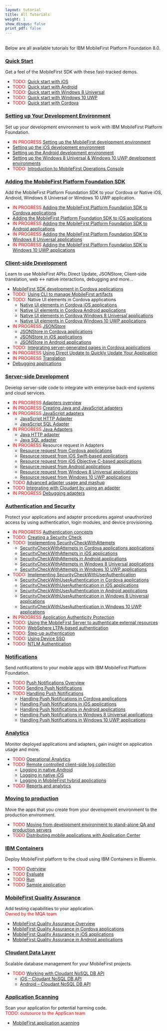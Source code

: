 ```yaml
---
layout: tutorial
title: All Tutorials
weight: 1
show_disqus: false
print_pdf: false
---
```

<br>
Below are all available tutorials for IBM MobileFirst Platform Foundation 8.0.

### [Quick Start](../quick-start)
Get a feel of the MobileFirst SDK with these fast-tracked demos.

* <span style="color:red">TODO: </span>[Quick start with iOS](../quick-start/ios/)
* <span style="color:red">TODO: </span>[Quick start with Android](../quick-start/android/)
* <span style="color:red">TODO: </span>[Quick start with Windows 8 Universal](../quick-start/windows-8/)
* <span style="color:red">TODO: </span>[Quick start with Windows 10 UWP](../quick-start/windows-10/)
* <span style="color:red">TODO: </span>[Quick start with Cordova](../quick-start/cordova/)

### [Setting up Your Development Environment](../setting-up-your-development-environment/)
Set up your development environment to work with IBM MobileFirst Platform Foundation.

* <span style="color:red">IN PROGRESS </span>[Setting up the MobileFirst development environment](../setting-up-your-development-environment/setting-up-the-mobilefirst-development-environment/)
* [Setting up the iOS development environment](../setting-up-your-development-environment/setting-up-the-ios-development-environment/)
* [Setting up the Android development environment](../setting-up-your-development-environment/setting-up-the-android-development-environment/)
* [Setting up the Windows 8 Universal & Windows 10 UWP development environments](../setting-up-your-development-environment/setting-up-the-windows-8-and-windows-10-development-environment/)
* <span style="color:red">TODO: </span>[Introduction to MobileFirst Operations Console](../quick-start/introduction-to-mobilefirst-platform-operations-console/)

### [Adding the MobileFirst Platform Foundation SDK](../adding-the-mfpf-sdk/)
Add the MobileFirst Platform Foundation SDK to your Cordova or Native iOS, Android, Windows 8 Universal or Windows 10 UWP application.

* <span style="color:red">IN PROGRESS </span>[Adding the MobileFirst Platform Foundation SDK to Cordova applications](../adding-the-mfpf-sdk/adding-the-mfpf-sdk-to-cordova-applications/)
* [Adding the MobileFirst Platform Foundation SDK to iOS applications](../adding-the-mfpf-sdk/adding-the-mfpf-sdk-to-ios-applications/)
* <span style="color:red">IN PROGRESS </span>[Adding the MobileFirst Platform Foundation SDK to Android applications](../adding-the-mfpf-sdk/adding-the-mfpf-sdk-to-android-applications/)
* <span style="color:red">IN PROGRESS </span>[Adding the MobileFirst Platform Foundation SDK to Windows 8 Universal applications](../adding-the-mfpf-sdk/adding-the-mfpf-sdk-to-windows-8-applications/)
* <span style="color:red">IN PROGRESS </span>[Adding the MobileFirst Platform Foundation SDK to Windows 10 UWP applications](../adding-the-mfpf-sdk/adding-the-mfpf-sdk-to-windows-10-applications/)

### [Client-side Development](../client-side-development/)
Learn to use MobileFirst APIs: Direct Update, JSONStore, Client-side translation, web &#8596; native interactions, debugging and more...

* [MobileFirst SDK development in Cordova applications](../client-side-development/mfpf-development-in-cordova-applications/)
* <span style="color:red">TODO: </span>[Using CLI to manage MobileFirst artifacts](../client-side-development/using-cli-to-manage-mobilefirst-artifacts/)
* <span style="color:red">TODO: </span>Native UI elements in Cordova applications
    * [Native UI elements in Cordova iOS applications](../client-side-development/native-ui-elements-in-cordova-ios-applications/)
    * [Native UI elements in Cordova Android applications](../client-side-development/native-ui-elements-in-cordova-android-applications/)
    * [Native UI elements in Cordova Windows 8 Universal applications](../client-side-development/native-ui-elements-in-cordova-windows-8-applications/)
    * [Native UI elements in Cordova Windows 10 UWP applications](../client-side-development/native-ui-elements-in-cordova-windows-10-applications/)
* <span style="color:red">IN PROGRESS </span>[JSONStore](../client-side-development/jsonstore/)
    * [JSONStore in Cordova applications](../client-side-development/jsonstore/jsonstore-javascript/)
	* [JSONStore in iOS applications](../client-side-development/jsonstore/jsonstore-objective-c/)
	* [JSONStore in Android applications](../client-side-development/jsonstore/jsonstore-java/)
* <span style="color:red">TODO: </span>[Integrating server-generated pages in Cordova applications](../client-side-development/integrating-server-generated-pages-in-cordova-applications/)
* <span style="color:red">IN PROGRESS </span>[Using Direct Update to Quickly Update Your Application](../client-side-development/direct-update/)
* <span style="color:red">IN PROGRESS </span>[Translation](../client-side-development/translation/)
* [Debugging applications](../client-side-development/debugging-applications/)

### [Server-side Development](../server-side-development/)
Develop server-side code to integrate with enterprise back-end systems and cloud services.  

* <span style="color:red">IN PROGRESS</span> [Adapters overview](../server-side-development/adapters-overview/)
* <span style="color:red">IN PROGRESS</span> [Creating Java and JavaScript adapters](../server-side-development/creating-adapters/)
* <span style="color:red">IN PROGRESS</span> [JavaScript adapters](../server-side-development/creating-adapters/javascript-adapters/)
    * [JavaScript HTTP Adapter](../server-side-development/creating-adapters/javascript-adapters/js-http-adapter/)
    * [JavaScript SQL Adapter](../server-side-development/creating-adapters/javascript-adapters/js-sql-adapter/)
* <span style="color:red">IN PROGRESS</span> [Java Adapters](../server-side-development/creating-adapters/java-adapters/)
    * [Java HTTP adapter](../server-side-development/creating-adapters/java-adapters/java-http-adapter/)
    * [Java SQL adapter](../server-side-development/creating-adapters/java-adapters/java-sql-adapter/)
* <span style="color:red">IN PROGRESS</span> Resource request in Adapters
    * [Resource request from Cordova applications](../server-side-development/resource-request-from-cordova-applications/)
    * [Resource request from iOS Swift-based applications](../server-side-development/resource-request-from-native-ios-swift-applications/)
    * [Resource request from iOS Objective C-based applications](../server-side-development/resource-request-from-native-ios-applications/)
    * [Resource request from Android applications](../server-side-development/resource-request-from-native-android-applications/)
    * [Resource request from Windows 8 Universal applications](../server-side-development/resource-request-from-native-windows-8-applications/)
    * [Resource request from Windows 10 UWP applications](../server-side-development/resource-request-from-native-windows-10-applications/)
* <span style="color:red">TODO</span> [Advanced adapter usage and mashup](../server-side-development/advanced-adapter-usage-mashup/)
* <span style="color:red">TODO</span> [Integrating with Cloudant by using an adapter](../server-side-development/cloudant/)
* <span style="color:red">IN PROGRESS</span> [Debugging adapters](../server-side-development/debugging-adapters/)

### [Authentication and Security](../authentication-and-security/)
Protect your applications and adapter procedures against unauthorized access by using authentication, login modules, and device provisioning.  

* <span style="color:red">IN PROGRESS </span>[Authentication concepts](../authentication-and-security/authentication-concepts/)
* <span style="color:red">TODO: </span>[Creating a Security Check](../authentication-and-security/creating-a-security-check/)
* <span style="color:red">TODO: </span>[Implementing SecurityCheckWithAttempts](../authentication-and-security/implementing-securitycheckwithattempts/)
    * [SecurityCheckWithAttempts in Cordova applications applications](../authentication-and-security/implementing-securitycheckwithattempts/cordova/)
    * [SecurityCheckWithAttempts in iOS applications](../authentication-and-security/implementing-securitycheckwithattempts/ios/)
    * [SecurityCheckWithAttempts in Android applications](../authentication-and-security/implementing-securitycheckwithattempts/android/)
    * [SecurityCheckWithAttempts in Windows 8 Universal  applications](../authentication-and-security/implementing-securitycheckwithattempts/windows-8/)
    * [SecurityCheckWithAttempts in Windows 10 UWP  applications](../authentication-and-security/implementing-securitycheckwithattempts/windows-10/)
* <span style="color:red">TODO: </span>[Implementing SecurityCheckWithUserAuthentication](../authentication-and-security/implementing-securitycheckwithuserauthentication/)
    * [SecurityCheckWithUserAuthentication in Cordova  applications](../authentication-and-security/implementing-securitycheckwithuserauthentication/cordova/)
    * [SecurityCheckWithUserAuthentication in iOS  applications](../authentication-and-security/implementing-securitycheckwithuserauthentication/ios/)
    * [SecurityCheckWithUserAuthentication in Android  applications](../authentication-and-security/implementing-securitycheckwithuserauthentication/android/)
    * [SecurityCheckWithUserAuthentication in Windows 8 Universal  applications](../authentication-and-security/implementing-securitycheckwithuserauthentication/windows-8/)
    * [SecurityCheckWithUserAuthentication in Windows 10 UWP  applications](../authentication-and-security/implementing-securitycheckwithuserauthentication/windows-10/)
* <span style="color:red">IN PROGRESS </span>[Application Authenticity Protection](../authentication-and-security/application-authenticity-protection/)
* <span style="color:red">TODO: </span>[Using the MobileFirst Server to authenticate external resources](../authentication-and-security/using-mobilefirst-server-authenticate-external-resources/)
* <span style="color:red">TODO: </span>[WebSphere LTPA-based authentication](../authentication-and-security/websphere-ltpa-based-authentication/)
* <span style="color:red">TODO: </span>[Step-up authentication](../authentication-and-security/step-up-authentication/)
* <span style="color:red">TODO: </span>[Using Device SSO](../authentication-and-security/using-device-sso/)
* <span style="color:red">TODO: </span>[NTLM Authentication](../authentication-and-security/ntlm-authentication/)

### [Notifications](../notifications/)
Send notifications to your mobile apps with IBM MobileFirst Platform Foundation.  

* <span style="color:red">TODO </span>[Push Notifications Overview](../notifications/push-notifications-overview/)
* <span style="color:red">TODO </span>[Sending Push Notifications](../notifications/sending-push-notifications/)
* <span style="color:red">TODO </span>[Handling Push Notifications](../notifications/handling-push-notifications/)
    * [Handling Push Notifications in Cordova applications](../notifications/cordova/)
    * [Handling Push Notifications in iOS applications](../notifications/handling-push-notifications/ios/)
    * [Handling Push Notifications in Android applications](../notifications/handling-push-notifications/android/)
    * [Handling Push Notifications in Windows 8 Universal applications](../notifications/handling-push-notifications/windows-8/)
    * [Handling Push Notifications in Windows 10 UWP applications](../notifications/handling-push-notifications/windows-10/)

### [Analytics](../analytics/)
Monitor deployed applications and adapters, gain insight on application usage and more.  

* <span style="color:red">TODO </span>[Operational Analytics](../analytics/operational-analytics/)
* <span style="color:red">TODO </span>[Remote controlled client-side log collection](../analytics/remote-controlled-client-side-log-collection/)
    * [Logging in native Android](../analytics/remote-controlled-client-side-log-collection/logging-in-native-android/)
    * [Logging in native iOS](../analytics/remote-controlled-client-side-log-collection/logging-in-native-ios/)
    * [Logging in MobileFirst hybrid applications](../analytics/remote-controlled-client-side-log-collection/logging-in-hybrid-applications/)
* <span style="color:red">TODO </span>[Reports and analytics](../analytics/reports-analytics/)

### [Moving to production](../moving-to-production/)
Move the apps that you create from your development environment to the production environment.  

* <span style="color:red">TODO </span>[Moving from development environment to stand-alone QA and production servers](../moving-to-production/moving-development-environment-stand-alone-qa-production-servers/)
* <span style="color:red">TODO </span>[Distributing mobile applications with Application Center](../moving-to-production/distributing-mobile-applications-with-application-center/)

### [IBM Containers](../ibm-containers/)
Deploy MobileFirst platform to the cloud using IBM Containers in Bluemix.  

* <span style="color:red">TODO </span>[Overview](../ibm-containers/)
* <span style="color:red">TODO </span>[Evaluate](../ibm-containers/evaluate/)
* <span style="color:red">TODO </span>[Run](../ibm-containers/run/)
* <span style="color:red">TODO </span>[Sample application](../ibm-containers/sample-app/)

### [MobileFirst Quality Assurance]({{site.baseurl}}/tutorials/en/quality-assurance/8.0/overview)
Add testing capabilities to your application.  
<span style="color:red">Owned by the MQA team</span>

* [MobileFirst Quality Assurance Overview]({{site.baseurl}}/tutorials/en/quality-assurance/8.0/overview/)
* [MobileFirst Quality Assurance in Cordova applications]({{site.baseurl}}/tutorials/en/quality-assurance/8.0/cordova/)
* [MobileFirst Quality Assurance in iOS applications]({{site.baseurl}}/tutorials/en/quality-assurance/8.0/ios/)
* [MobileFirst Quality Assurance in Android applications]({{site.baseurl}}/tutorials/en/quality-assurance/8.0/android/)

### [Cloudant Data Layer](../../../cloudant/)
Scalable database management for your MobileFirst projects.  

* <span style="color:red">TODO </span>[Working with Cloudant NoSQL DB API](../client-side-development/working-with-cloudant-nosql-db-api/)
    * [iOS – Cloudant NoSQL DB API](../client-side-development/working-with-cloudant-nosql-db-api/ios/)
	* [Android – Cloudant NoSQL DB API](../client-side-development/working-with-cloudant-nosql-db-api/android/)

### [Application Scanning]({{site.baseurl}}/tutorials/en/application-scanning)
Scan your application for potential harming code.  
<span style="color:red">TODO: outsource to the AppScan team</span>  

* [MobileFirst application scanning]({{site.baseurl}}/tutorials/en/application-scanning/)
